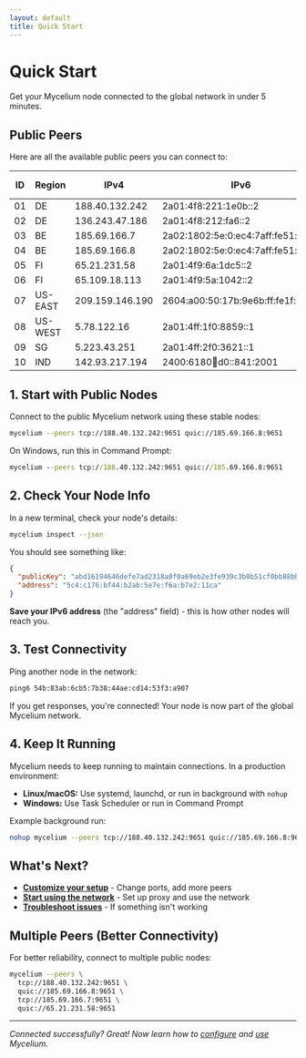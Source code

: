 ```yaml
---
layout: default
title: Quick Start
---
```


# Quick Start

Get your Mycelium node connected to the global network in under 5 minutes.

## Public Peers

Here are all the available public peers you can connect to:

| ID | Region | IPv4 | IPv6 | TCP Port | QUIC Port | Mycelium IP |
|----|--------|------|------|----------|-----------|-------------|
| 01 | DE | 188.40.132.242 | 2a01:4f8:221:1e0b::2 | 9651 | 9651 | 54b:83ab:6cb5:7b38:44ae:cd14:53f3:a907 |
| 02 | DE | 136.243.47.186 | 2a01:4f8:212:fa6::2 | 9651 | 9651 | 40a:152c:b85b:9646:5b71:d03a:eb27:2462 |
| 03 | BE | 185.69.166.7 | 2a02:1802:5e:0:ec4:7aff:fe51:e80d | 9651 | 9651 | 597:a4ef:806:b09:6650:cbbf:1b68:cc94 |
| 04 | BE | 185.69.166.8 | 2a02:1802:5e:0:ec4:7aff:fe51:e36b | 9651 | 9651 | 549:8bce:fa45:e001:cbf8:f2e2:2da6:a67c |
| 05 | FI | 65.21.231.58 | 2a01:4f9:6a:1dc5::2 | 9651 | 9651 | 410:2778:53bf:6f41:af28:1b60:d7c0:707a |
| 06 | FI | 65.109.18.113 | 2a01:4f9:5a:1042::2 | 9651 | 9651 | 488:74ac:8a31:277b:9683:c8e:e14f:79a7 |
| 07 | US-EAST | 209.159.146.190 | 2604:a00:50:17b:9e6b:ff:fe1f:e054 | 9651 | 9651 | 4ab:a385:5a4e:ef8f:92e0:1605:7cb6:24b2 |
| 08 | US-WEST | 5.78.122.16 | 2a01:4ff:1f0:8859::1 | 9651 | 9651 | 4de:b695:3859:8234:d04c:5de6:8097:c27c |
| 09 | SG | 5.223.43.251 | 2a01:4ff:2f0:3621::1 | 9651 | 9651 | 5eb:c711:f9ab:eb24:ff26:e392:a115:1c0e |
| 10 | IND | 142.93.217.194 | 2400:6180:100:d0::841:2001 | 9651 | 9651 | 445:465:fe81:1e2b:5420:a029:6b0:9f61 |

## 1. Start with Public Nodes

Connect to the public Mycelium network using these stable nodes:

```bash
mycelium --peers tcp://188.40.132.242:9651 quic://185.69.166.8:9651
```

On Windows, run this in Command Prompt:
```cmd
mycelium --peers tcp://188.40.132.242:9651 quic://185.69.166.8:9651
```

## 2. Check Your Node Info

In a new terminal, check your node's details:

```bash
mycelium inspect --json
```

You should see something like:
```json
{
  "publicKey": "abd16194646defe7ad2318a0f0a69eb2e3fe939c3b0b51cf0bb88bb8028ecd1d",
  "address": "5c4:c176:bf44:b2ab:5e7e:f6a:b7e2:11ca"
}
```

**Save your IPv6 address** (the "address" field) - this is how other nodes will reach you.

## 3. Test Connectivity

Ping another node in the network:

```bash
ping6 54b:83ab:6cb5:7b38:44ae:cd14:53f3:a907
```

If you get responses, you're connected! Your node is now part of the global Mycelium network.

## 4. Keep It Running

Mycelium needs to keep running to maintain connections. In a production environment:

- **Linux/macOS:** Use systemd, launchd, or run in background with `nohup`
- **Windows:** Use Task Scheduler or run in Command Prompt

Example background run:
```bash
nohup mycelium --peers tcp://188.40.132.242:9651 quic://185.69.166.8:9651 &
```

## What's Next?

- **[Customize your setup](configuration)** - Change ports, add more peers
- **[Start using the network](usage)** - Set up proxy and use the network
- **[Troubleshoot issues](troubleshooting)** - If something isn't working

## Multiple Peers (Better Connectivity)

For better reliability, connect to multiple public nodes:

```bash
mycelium --peers \
  tcp://188.40.132.242:9651 \
  quic://185.69.166.8:9651 \
  tcp://185.69.166.7:9651 \
  quic://65.21.231.58:9651
```

---

*Connected successfully? Great! Now learn how to [configure](configuration) and [use](usage) Mycelium.*
